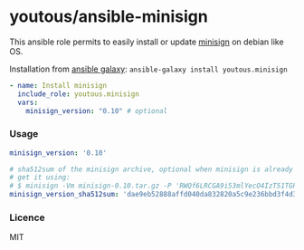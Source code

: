 # youtous/ansible-minisign

This ansible role permits to easily install or update [minisign](https://jedisct1.github.io/minisign/) on debian like OS.

Installation from [ansible galaxy](https://galaxy.ansible.com/youtous/minisign): `ansible-galaxy install youtous.minisign`

```yaml
- name: Install minisign
  include_role: youtous.minisign
  vars:
    minisign_version: "0.10" # optional
```

### Usage

```yaml
minisign_version: '0.10'

# sha512sum of the minisign archive, optional when minisign is already installed on the system
# get it using:
# $ minisign -Vm minisign-0.10.tar.gz -P 'RWQf6LRCGA9i53mlYecO4IzT51TGPpvWucNSCh1CBM0QTaLn73Y7GFO3' && sha512sum minisign-0.10.tar.gz
minisign_version_sha512sum: 'dae9eb52888affd040da832820a5c9e236bbd3f4d320a29868cf85bfadd923b755eb736838c85fb93adac27168cbe856a1a3abdfb984d015b145df0e03df5b73'

```

### Licence
MIT